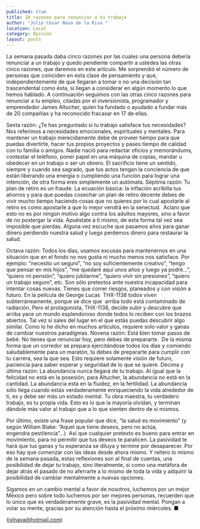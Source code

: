 ```yaml
---
published: true
title: 10 razones para renunciar a tu trabajo
author: "Julio César Nava de la Riva "
location: Local
category: Opinión
layout: posts
---
```


La semana pasada daba cinco razones por las cuales una persona debería renunciar a un trabajo y quedo pendiente compartir a ustedes las otras cinco razones, que daremos en este artículo. Me sorprendió el número de personas que coinciden en esta clase de pensamiento y que, independientemente de que llegaran a tomar o no una decisión tan trascendental como ésta, si llegan a considerar en algún momento lo que hemos hablado. A continuación seguimos con las otras cinco razones para renunciar a tu empleo, citadas por el inversionista, programador y emprendedor James Altucher, quien ha fundado o ayudado a fundar más de 20 compañías y ha reconocido fracasar en 17 de ellas.

Sexta razón: ¿Te has preguntado si tu trabajo satisface tus necesidades? Nos referimos a necesidades emocionales, espirituales y mentales. Para mantener un trabajo merecidamente debe de proveer tiempo para que puedas divertirte, hacer tus propios proyectos y pases tiempo de calidad con tu familia o amigos. Nadie nació para redactar oficios y memorándums, contestar el teléfono, poner papel en una máquina de copias, mandar u obedecer en un trabajo o ser un obrero. El sacrificio tiene un sentido, siempre y cuando sea sagrado, que tus actos tengan la conciencia de que están liberando una energía o cumpliendo una función para lograr una intención, de otra forma eres simplemente un autómata. Séptima razón: Tu plan de retiro es un fraude. La ecuación básica: la inflación acribilla tus ahorros y para que puedas cosechar un plan de retiro decente debes de vivir mucho tiempo haciendo cosas que no quieres por lo cual apostarle al retiro es como apostarle a que lo mejor vendrá en la senectud.  Aclaro que esto no es por ningún motivo algo contra los adultos mayores, sino a favor de no postergar la vida. Apuéstate a ti mismo, de esta forma tal vez sea imposible que pierdas. Alguna vez escuche que pasamos años para ganar dinero perdiendo nuestra salud y luego perdemos dinero para restaurar la salud.

Octava razón: Todos los días, usamos excusas para mantenernos en una situación que en el fondo no nos gusta ni mucho menos nos satisface. Por ejemplo: “necesito un seguro”, “no soy suficientemente creativo”, “tengo que pensar en mis hijos”, “me quedaré aquí unos años y luego ya podré…”, “quiero mi pensión”, “quiero jubilarme”, “quiero vivir sin presiones”, “quiero un trabajo seguro”, etc. Son sólo pretextos ante nuestra incapacidad para intentar cosas nuevas. Tienes que correr riesgos, planeados y con visión a futuro. En la película de George Lucas  THX-1138 todos viven subterráneamente, porque se dice que  arriba todo está contaminado de radiación. Pero el protagonista, THX-1138, decide subir y descubre que arriba yace un mundo esplendoroso donde todos lo reciben con los brazos abiertos. Tal vez si sales del lugar en el que estás puedas descubrir algo similar. Como lo he dicho en muchos artículos, requiere solo valor y ganas de cambiar nuestros paradigmas. Novena razón: Está bien tomar pasos de bebé. No tienes que renunciar hoy, pero debes de prepararte.  De la misma forma que un corredor se prepara ejercitándose todos los días y comiendo saludablemente para un maratón, tú debes de prepararte para cumplir con tu carrera, sea la que sea. Esto requiere solamente visión de futuro, paciencia para saber esperar y seguridad de lo que se quiere. Décima y última razón: La abundancia nunca llegará de tu trabajo. Al igual que la felicidad no está en la posesión, para Altucher, la abundancia no está en la cantidad. La abundancia está en la fluidez, en la fertilidad. La abundancia sólo llega cuando estás verdaderamente enriqueciendo la vida alrededor de ti, es y debe ser más un estado mental. Tu obra maestra, tu verdadero trabajo, es tu propia vida. Esto es lo que la mayoría olvidan, y terminan dándole más valor al trabajo que a lo que sienten dentro de si mismos.

Por último, existe una frase popular que dice, “la salud es movimiento” (y según William Blake: “Aquel que tiene deseos, pero no actúa, engendra pestilencia”…)  Así que cualquier pretexto es bueno para entrar en movimiento, para no permitir que tus deseos te paralicen. La pasividad te hará que tus ganas y tu esperanza se diluya y termine por desaparecer. Por eso hay que comenzar con las ideas desde ahora mismo. Y reitero lo mismo de la semana pasada, estas reflexiones son al final de cuentas, una posibilidad de dejar tu trabajo, sino literalmente, si como una metáfora de dejar atrás el pasado de no aferrarte a lo mismo de toda la vida y adquirir la posibilidad de cambiar mentalmente a nuevas opciones.

Sigamos en un cambio mental a favor de nosotros, luchemos por un mejor México pero sobre todo luchemos por ser mejores personas, recuerden que lo único que es verdaderamente grave, es la pasividad mental. Pongan a volar su mente, gracias por su atención hasta el próximo miércoles. ■

(jylnava@hotmail.com)

